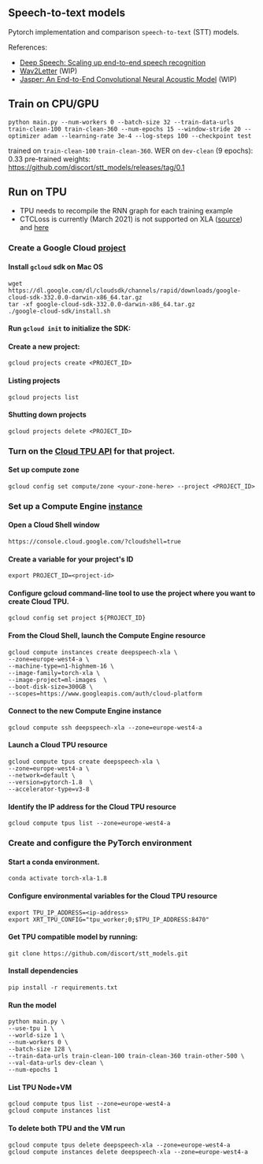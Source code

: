 ## Speech-to-text models 

Pytorch implementation and comparison `speech-to-text` (STT) models.

References:
- [Deep Speech: Scaling up end-to-end speech recognition](https://arxiv.org/abs/1412.5567)
- [Wav2Letter](https://arxiv.org/abs/1609.03193) (WIP)
- [Jasper: An End-to-End Convolutional Neural Acoustic Model](https://arxiv.org/abs/1904.03288) (WIP)

## Train on CPU/GPU
    python main.py --num-workers 0 --batch-size 32 --train-data-urls train-clean-100 train-clean-360 --num-epochs 15 --window-stride 20 --optimizer adam --learning-rate 3e-4 --log-steps 100 --checkpoint test

trained on `train-clean-100` `train-clean-360`.
WER on `dev-clean` (9 epochs): 0.33 
pre-trained weights: https://github.com/discort/stt_models/releases/tag/0.1

## Run on TPU
* TPU needs to recompile the RNN graph for each training example
* CTCLoss is currently (March 2021) is not supported on XLA ([source](https://github.com/pytorch/xla/issues/2163#issuecomment-639486271)) and [here](https://github.com/pytorch/xla/issues/2844)

### Create a Google Cloud [project](https://cloud.google.com/resource-manager/docs/creating-managing-projects)

#### Install `gcloud` sdk on Mac OS
    wget https://dl.google.com/dl/cloudsdk/channels/rapid/downloads/google-cloud-sdk-332.0.0-darwin-x86_64.tar.gz
    tar -xf google-cloud-sdk-332.0.0-darwin-x86_64.tar.gz
    ./google-cloud-sdk/install.sh

#### Run `gcloud init` to initialize the SDK:

#### Create a new project:
    gcloud projects create <PROJECT_ID>

#### Listing projects
    gcloud projects list

#### Shutting down projects
    gcloud projects delete <PROJECT_ID>

### Turn on the [Cloud TPU API](https://console.cloud.google.com/apis/library/tpu.googleapis.com) for that project.

#### Set up compute zone
    gcloud config set compute/zone <your-zone-here> --project <PROJECT_ID>

### Set up a Compute Engine [instance](https://cloud.google.com/tpu/docs/tutorials/pytorch-dlrm#set_up_a_instance)

#### Open a Cloud Shell window
    https://console.cloud.google.com/?cloudshell=true

#### Create a variable for your project's ID
    export PROJECT_ID=<project-id>

#### Configure gcloud command-line tool to use the project where you want to create Cloud TPU.
    gcloud config set project ${PROJECT_ID}

#### From the Cloud Shell, launch the Compute Engine resource
    gcloud compute instances create deepspeech-xla \
    --zone=europe-west4-a \
    --machine-type=n1-highmem-16 \
    --image-family=torch-xla \
    --image-project=ml-images  \
    --boot-disk-size=300GB \
    --scopes=https://www.googleapis.com/auth/cloud-platform

#### Connect to the new Compute Engine instance
    gcloud compute ssh deepspeech-xla --zone=europe-west4-a

#### Launch a Cloud TPU resource
    gcloud compute tpus create deepspeech-xla \
    --zone=europe-west4-a \
    --network=default \
    --version=pytorch-1.8  \
    --accelerator-type=v3-8

#### Identify the IP address for the Cloud TPU resource
    gcloud compute tpus list --zone=europe-west4-a

### Create and configure the PyTorch environment

#### Start a conda environment.
    conda activate torch-xla-1.8

#### Configure environmental variables for the Cloud TPU resource
    export TPU_IP_ADDRESS=<ip-address>
    export XRT_TPU_CONFIG="tpu_worker;0;$TPU_IP_ADDRESS:8470"

#### Get TPU compatible model by running:
    git clone https://github.com/discort/stt_models.git

#### Install dependencies
    pip install -r requirements.txt

#### Run the model
    python main.py \
    --use-tpu 1 \
    --world-size 1 \
    --num-workers 0 \
    --batch-size 128 \
    --train-data-urls train-clean-100 train-clean-360 train-other-500 \
    --val-data-urls dev-clean \
    --num-epochs 1

#### List TPU Node+VM
    gcloud compute tpus list --zone=europe-west4-a
    gcloud compute instances list

#### To delete both TPU and the VM run
    gcloud compute tpus delete deepspeech-xla --zone=europe-west4-a
    gcloud compute instances delete deepspeech-xla --zone=europe-west4-a